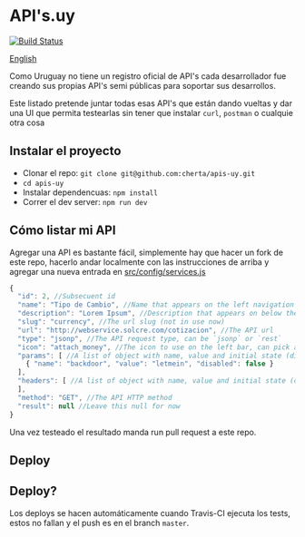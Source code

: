 # API's.uy

[![Build Status](https://travis-ci.org/cherta/apis-uy.svg)](https://travis-ci.org/cherta/apis-uy)

[English](README.md)

Como Uruguay no tiene un registro oficial de API's cada
desarrollador fue creando sus propias API's semi públicas para soportar
sus desarrollos.

Este listado pretende juntar todas esas API's que están dando vueltas y dar una UI que permita testearlas sin tener que instalar `curl`, `postman` o cualquie otra cosa

## Instalar el proyecto

* Clonar el repo: `git clone git@github.com:cherta/apis-uy.git`
* `cd apis-uy`
* Instalar dependencuas: `npm install`
* Correr el dev server: `npm run dev`

## Cómo listar mi API

Agregar una API es bastante fácil, simplemente hay que hacer un fork de este
repo, hacerlo andar localmente con las instrucciones de arriba y agregar una
nueva entrada en [src/config/services.js](src/config/services.js)

```js
{
  "id": 2, //Subsecuent id
  "name": "Tipo de Cambio", //Name that appears on the left navigation bar and as a title of the service
  "description": "Lorem Ipsum", //Description that appears on below the title
  "slug": "currency", //The url slug (not in use now)
  "url": "http://webservice.solcre.com/cotizacion", //The API url
  "type": "jsonp", //The API request type, can be `jsonp` or `rest`
  "icon": "attach_money", //The icon to use on the left bar, can pick any of these: https://www.google.com/design/icons/
  "params": [ //A list of object with name, value and initial state (disabled or enabled)
    { "name": "backdoor", "value": "letmein", "disabled": false }
  ],
  "headers": [ //A list of object with name, value and initial state (disabled or enabled)
  ],
  "method": "GET", //The API HTTP method
  "result": null //Leave this null for now
}
```

Una vez testeado el resultado manda run pull request a este repo.

## Deploy


## Deploy?

Los deploys se hacen automáticamente cuando Travis-CI ejecuta los tests, estos no fallan y el push es en el branch `master`.
